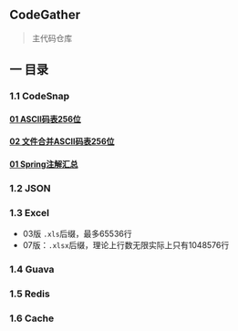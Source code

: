 ## CodeGather

> 主代码仓库


## 一 目录

### 1.1 CodeSnap
#### [01 ASCII码表256位](./docs/ASCII码表全256位.pdf)
#### [02 文件合并ASCII码表256位](./docs/文件合并.md)
#### [01 Spring注解汇总](./docs/Spring注解.md)

### 1.2 JSON
### 1.3 Excel
+ 03版 `.xls`后缀，最多65536行
+ 07版：`.xlsx`后缀，理论上行数无限实际上只有1048576行

### 1.4 Guava
### 1.5 Redis
### 1.6 Cache


